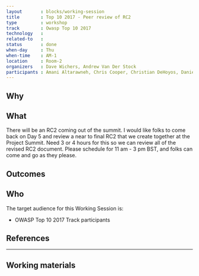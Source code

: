 ```yaml
---
layout       : blocks/working-session
title        : Top 10 2017 - Peer review of RC2
type         : workshop
track        : Owasp Top 10 2017
technology   :
related-to   :
status       : done
when-day     : Thu
when-time    : AM-1
location     : Room-2
organizers   : Dave Wichers, Andrew Van Der Stock
participants : Amani Altarawneh, Chris Cooper, Christian DeHoyos, Daniel Miessler, Erez Yalon, Jason Li, Jonas vanalderweireldt, Kevin Greene, Nuno Loureiro, Sandor Lenart, Tiago Mendo, Tiffany Long, Torsten Gigler 
---
```


## Why


## What

There will be an RC2 coming out of the summit. I would like folks to come back on Day 5 and review a near to final RC2 that we create together at the Project Summit. 
Need 3 or 4 hours for this so we can review all of the revised RC2 document. Please schedule for 11 am - 3 pm BST, and folks can come and go as they please.  

## Outcomes 



## Who

The target audience for this Working Session is:

 - OWASP Top 10 2017 Track participants

## References

--- 

## Working materials


